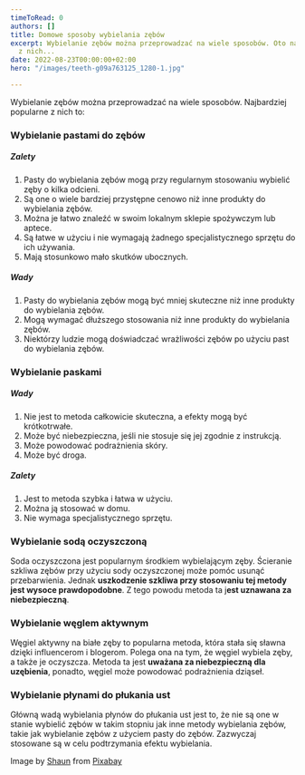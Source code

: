 ```yaml
---
timeToRead: 0
authors: []
title: Domowe sposoby wybielania zębów
excerpt: Wybielanie zębów można przeprowadzać na wiele sposobów. Oto najpopularniejsze
  z nich...
date: 2022-08-23T00:00:00+02:00
hero: "/images/teeth-g09a763125_1280-1.jpg"

---
```

Wybielanie zębów można przeprowadzać na wiele sposobów. Najbardziej popularne z nich to:

### Wybielanie pastami do zębów

##### Zalety

1. Pasty do wybielania zębów mogą przy regularnym stosowaniu wybielić zęby o kilka odcieni.
2. Są one o wiele bardziej przystępne cenowo niż inne produkty do wybielania zębów.
3. Można je łatwo znaleźć w swoim lokalnym sklepie spożywczym lub aptece.
4. Są łatwe w użyciu i nie wymagają żadnego specjalistycznego sprzętu do ich używania.
5. Mają stosunkowo mało skutków ubocznych.

##### Wady

1. Pasty do wybielania zębów mogą być mniej skuteczne niż inne produkty do wybielania zębów.
2. Mogą wymagać dłuższego stosowania niż inne produkty do wybielania zębów.
3. Niektórzy ludzie mogą doświadczać wrażliwości zębów po użyciu past do wybielania zębów.

### Wybielanie paskami

##### Wady

1. Nie jest to metoda całkowicie skuteczna, a efekty mogą być krótkotrwałe.
2. Może być niebezpieczna, jeśli nie stosuje się jej zgodnie z instrukcją.
3. Może powodować podrażnienia skóry.
4. Może być droga.

##### Zalety

1. Jest to metoda szybka i łatwa w użyciu.
2. Można ją stosować w domu.
3. Nie wymaga specjalistycznego sprzętu.

### Wybielanie sodą oczyszczoną

Soda oczyszczona jest popularnym środkiem wybielającym zęby. Ścieranie szkliwa zębów przy użyciu sody oczyszczonej może pomóc usunąć przebarwienia. Jednak **uszkodzenie szkliwa przy stosowaniu tej metody jest wysoce prawdopodobne**. Z tego powodu metoda ta j**est uznawana za niebezpieczną**.

### Wybielanie węglem aktywnym

Węgiel aktywny na białe zęby to popularna metoda, która stała się sławna dzięki influencerom i blogerom. Polega ona na tym, że węgiel wybiela zęby, a także je oczyszcza. Metoda ta jest **uważana za niebezpieczną dla uzębienia**, ponadto, węgiel może powodować podrażnienia dziąseł.

### Wybielanie płynami do płukania ust

Główną wadą wybielania płynów do płukania ust jest to, że nie są one w stanie wybielić zębów w takim stopniu jak inne metody wybielania zębów, takie jak wybielanie zębów z użyciem pasty do zębów. Zazwyczaj stosowane są w celu podtrzymania efektu wybielania.

Image by [Shaun](https://pixabay.com/users/damoderndavinci-11004713/?utm_source=link-attribution&utm_medium=referral&utm_campaign=image&utm_content=4620915) from [Pixabay](https://pixabay.com//?utm_source=link-attribution&utm_medium=referral&utm_campaign=image&utm_content=4620915)